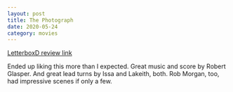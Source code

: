 ```yaml
---
layout: post
title: The Photograph
date: 2020-05-24
category: movies
---
```

 
[LetterboxD review link](https://letterboxd.com/samarthbhaskar/film/the-photograph-2020/)

Ended up liking this more than I expected. Great music and score by Robert Glasper. And great lead turns by Issa and Lakeith, both. Rob Morgan, too, had impressive scenes if only a few. 